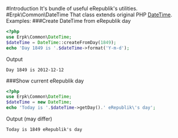 #Introduction
It's bundle of useful eRepublik's utilities.
#Erpk\Common\DateTime
That class extends original PHP [DateTime](http://php.net/manual/en/class.datetime.php).
Examples:
###Create DateTime from eRepublik day
```php
<?php
use Erpk\Common\DateTime;
$dateTime = DateTime::createFromDay(1849);
echo 'Day 1849 is '.$dateTime->format('Y-m-d');
```
Output
```
Day 1849 is 2012-12-12
```
###Show current eRepublik day
```php
<?php
use Erpk\Common\DateTime;
$dateTime = new DateTime;
echo 'Today is '.$dateTime->getDay().' eRepublik\'s day';
```
Output (may differ)
```
Today is 1849 eRepublik's day
```
